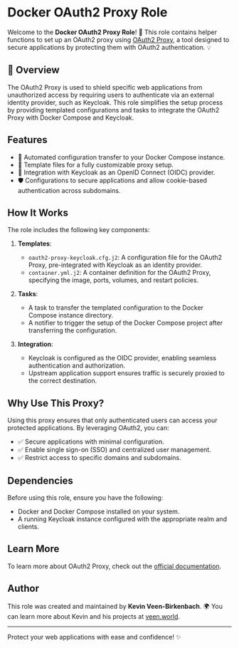 # Docker OAuth2 Proxy Role

Welcome to the **Docker OAuth2 Proxy Role**! 🌟 This role contains helper functions to set up an OAuth2 proxy using [OAuth2 Proxy](https://github.com/oauth2-proxy/oauth2-proxy), a tool designed to secure applications by protecting them with OAuth2 authentication. 💡

## 📌 Overview

The OAuth2 Proxy is used to shield specific web applications from unauthorized access by requiring users to authenticate via an external identity provider, such as Keycloak. This role simplifies the setup process by providing templated configurations and tasks to integrate the OAuth2 Proxy with Docker Compose and Keycloak.

## Features

- 🚀 Automated configuration transfer to your Docker Compose instance.
- 🔧 Template files for a fully customizable proxy setup.
- 🔐 Integration with Keycloak as an OpenID Connect (OIDC) provider.
- 🛡️ Configurations to secure applications and allow cookie-based authentication across subdomains.

## How It Works

The role includes the following key components:

1. **Templates**:
    - `oauth2-proxy-keycloak.cfg.j2`: A configuration file for the OAuth2 Proxy, pre-integrated with Keycloak as an identity provider.
    - `container.yml.j2`: A container definition for the OAuth2 Proxy, specifying the image, ports, volumes, and restart policies.

2. **Tasks**:
    - A task to transfer the templated configuration to the Docker Compose instance directory.
    - A notifier to trigger the setup of the Docker Compose project after transferring the configuration.

3. **Integration**:
    - Keycloak is configured as the OIDC provider, enabling seamless authentication and authorization.
    - Upstream application support ensures traffic is securely proxied to the correct destination.

## Why Use This Proxy?

Using this proxy ensures that only authenticated users can access your protected applications. By leveraging OAuth2, you can:

- ✅ Secure applications with minimal configuration.
- ✅ Enable single sign-on (SSO) and centralized user management.
- ✅ Restrict access to specific domains and subdomains.

## Dependencies

Before using this role, ensure you have the following:

- Docker and Docker Compose installed on your system.
- A running Keycloak instance configured with the appropriate realm and clients.

## Learn More

To learn more about OAuth2 Proxy, check out the [official documentation](https://oauth2-proxy.github.io/oauth2-proxy/).

## Author

This role was created and maintained by **Kevin Veen-Birkenbach**. 🌍 You can learn more about Kevin and his projects at [veen.world](https://www.veen.world).

---

Protect your web applications with ease and confidence! ✨

